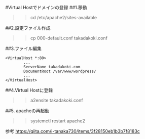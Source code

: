 #Virtual Hostでドメインの登録
##1.移動
>>cd /etc/apache2/sites-available

##2.設定ファイル作成
>>cp 000-default.conf takadakoki.conf

##3.ファイル編集
```
<VirtualHost *:80>
        ...
        ServerName takadakoki.com
        DocumentRoot /var/www/wordpress/ 
        ...
</VirtualHost>
```

##4.Virtual Hostに登録
>>a2ensite takadakoki.conf

##5. apacheの再起動
>>systemctl restart apache2


参考
https://qiita.com/i-tanaka730/items/3f28150eb1b3b7f8183c
